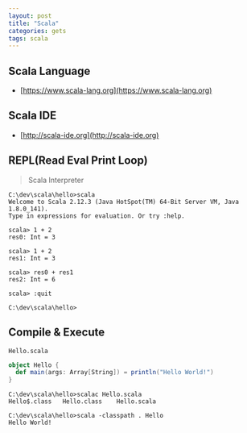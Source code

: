 ```yaml
---
layout: post
title: "Scala"
categories: gets
tags: scala 
---
```


Scala Language
--------------

* [https://www.scala-lang.org](https://www.scala-lang.org)


Scala IDE
---------

* [http://scala-ide.org](http://scala-ide.org)


REPL(Read Eval Print Loop)
--------------------------
> Scala Interpreter

```
C:\dev\scala\hello>scala
Welcome to Scala 2.12.3 (Java HotSpot(TM) 64-Bit Server VM, Java 1.8.0_141).
Type in expressions for evaluation. Or try :help.

scala> 1 + 2
res0: Int = 3

scala> 1 + 2
res1: Int = 3

scala> res0 + res1
res2: Int = 6

scala> :quit

C:\dev\scala\hello>
```

Compile & Execute
-----------------

`Hello.scala`
```scala
object Hello {
  def main(args: Array[String]) = println("Hello World!")
}
```

```
C:\dev\scala\hello>scalac Hello.scala
Hello$.class   Hello.class    Hello.scala

C:\dev\scala\hello>scala -classpath . Hello
Hello World!
```

